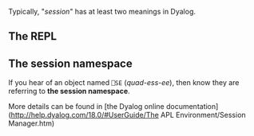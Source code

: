 Typically, "*session*" has at least two meanings in Dyalog.

## The REPL

## The session namespace
If you hear of an object named `⎕SE` (*quad-ess-ee*), then know they are referring to **the session namespace**.

More details can be found in [the Dyalog online documentation](http://help.dyalog.com/18.0/#UserGuide/The APL Environment/Session Manager.htm)